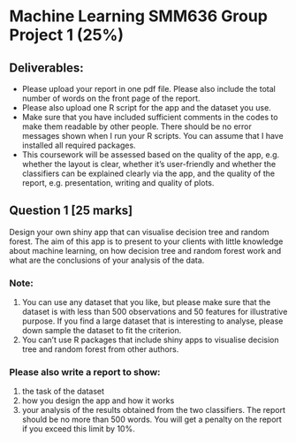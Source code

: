 # Machine Learning SMM636 Group Project 1 (25%)

## Deliverables:
- Please upload your report in one pdf file. Please also include the total number of words on the front page of the report.
- Please also upload one R script for the app and the dataset you use.
- Make sure that you have included sufficient comments in the codes to make them readable by other people. There should be no error messages shown when I run your R scripts. You can assume that I have installed all required packages.
- This coursework will be assessed based on the quality of the app, e.g. whether the layout is clear, whether it’s user-friendly and whether the classifiers can be explained clearly via the app, and the quality of the report, e.g. presentation, writing and quality of plots.

## Question 1 [25 marks]

Design your own shiny app that can visualise decision tree and random forest. The aim of this app is to present to your clients with little knowledge about machine learning, on how decision tree and random forest work and what are the conclusions of your analysis of the data. 

### Note: 
1) You can use any dataset that you like, but please make sure that the dataset is with less than 500 observations and 50 features for illustrative purpose. If you find a large dataset that is interesting to analyse, please down sample the dataset to fit the criterion. 
2) You can’t use R packages that include shiny apps to visualise decision tree and random forest from other authors.

### Please also write a report to show:
1) the task of the dataset
2) how you design the app and how it works
3) your analysis of the results obtained from the two classifiers. The report should be no more than 500 words. You will get a penalty on the report if you exceed this limit by 10%.